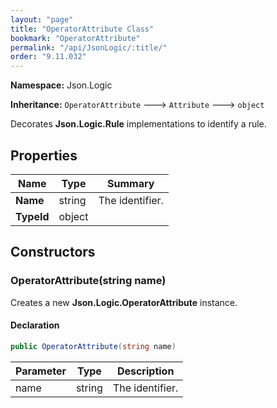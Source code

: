 ```yaml
---
layout: "page"
title: "OperatorAttribute Class"
bookmark: "OperatorAttribute"
permalink: "/api/JsonLogic/:title/"
order: "9.11.032"
---
```

**Namespace:** Json.Logic

**Inheritance:**
`OperatorAttribute`
 🡒 
`Attribute`
 🡒 
`object`

Decorates **Json.Logic.Rule** implementations to identify a rule.

## Properties

| Name | Type | Summary |
|---|---|---|
| **Name** | string | The identifier. |
| **TypeId** | object |  |

## Constructors

### OperatorAttribute(string name)

Creates a new **Json.Logic.OperatorAttribute** instance.

#### Declaration

```c#
public OperatorAttribute(string name)
```

| Parameter | Type | Description |
|---|---|---|
| name | string | The identifier. |


